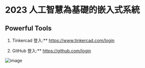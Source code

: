 # 2023 人工智慧為基礎的嵌入式系統

## Powerful Tools

1. Tinkercad 登入:** https://www.tinkercad.com/login

2. GitHub 登入:** https://github.com/login


![image](https://github.com/Grace-TA/ES_Fall2023/assets/89304181/68cc2b4c-d81d-459a-8959-e083e6d0e922)
